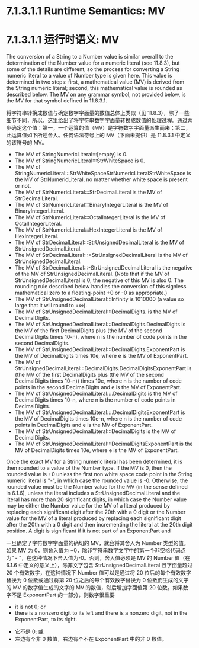 # 7.1.3.1.1 Runtime Semantics: MV

# 7.1.3.1.1 运行时语义: MV

The conversion of a String to a Number value is similar overall to the determination of the Number value for a numeric literal (see 11.8.3), but some of the details are different, so the process for converting a String numeric literal to a value of Number type is given here. This value is determined in two steps: first, a mathematical value (MV) is derived from the String numeric literal; second, this mathematical value is rounded as described below. The MV on any grammar symbol, not provided below, is the MV for that symbol defined in 11.8.3.1.

将字符串转换成数值与确定数字字面量的数值总体上类似（见 11.8.3），除了一些细节不同，所以，这里给出了将字符串数字字面量转换成数值的处理过程。通过两步确定这个值：第一，一个运算的值（MV）是字符数字字面量派生而来；第二，此运算值如下所述舍入。任何语法符号上的 MV（下面未提供）是 11.8.3.1 中定义的该符号的 MV。

- The MV of StringNumericLiteral:::[empty] is 0.
- The MV of StringNumericLiteral:::StrWhiteSpace is 0.
- The MV of StringNumericLiteral:::StrWhiteSpaceStrNumericLiteralStrWhiteSpace is the MV of StrNumericLiteral, no matter whether white space is present or not.
- The MV of StrNumericLiteral:::StrDecimalLiteral is the MV of StrDecimalLiteral.
- The MV of StrNumericLiteral:::BinaryIntegerLiteral is the MV of BinaryIntegerLiteral.
- The MV of StrNumericLiteral:::OctalIntegerLiteral is the MV of OctalIntegerLiteral.
- The MV of StrNumericLiteral:::HexIntegerLiteral is the MV of HexIntegerLiteral.
- The MV of StrDecimalLiteral:::StrUnsignedDecimalLiteral is the MV of StrUnsignedDecimalLiteral.
- The MV of StrDecimalLiteral:::+StrUnsignedDecimalLiteral is the MV of StrUnsignedDecimalLiteral.
- The MV of StrDecimalLiteral:::-StrUnsignedDecimalLiteral is the negative of the MV of StrUnsignedDecimalLiteral. (Note that if the MV of StrUnsignedDecimalLiteral is 0, the negative of this MV is also 0. The rounding rule described below handles the conversion of this signless mathematical zero to a floating-point +0 or -0 as appropriate.)
- The MV of StrUnsignedDecimalLiteral:::Infinity is 1010000 (a value so large that it will round to +∞).
- The MV of StrUnsignedDecimalLiteral:::DecimalDigits. is the MV of DecimalDigits.
- The MV of StrUnsignedDecimalLiteral:::DecimalDigits.DecimalDigits is the MV of the first DecimalDigits plus (the MV of the second DecimalDigits times 10-n), where n is the number of code points in the second DecimalDigits.
- The MV of StrUnsignedDecimalLiteral:::DecimalDigits.ExponentPart is the MV of DecimalDigits times 10e, where e is the MV of ExponentPart.
- The MV of StrUnsignedDecimalLiteral:::DecimalDigits.DecimalDigitsExponentPart is (the MV of the first DecimalDigits plus (the MV of the second DecimalDigits times 10-n)) times 10e, where n is the number of code points in the second DecimalDigits and e is the MV of ExponentPart.
- The MV of StrUnsignedDecimalLiteral:::.DecimalDigits is the MV of DecimalDigits times 10-n, where n is the number of code points in DecimalDigits.
- The MV of StrUnsignedDecimalLiteral:::.DecimalDigitsExponentPart is the MV of DecimalDigits times 10e-n, where n is the number of code points in DecimalDigits and e is the MV of ExponentPart.
- The MV of StrUnsignedDecimalLiteral:::DecimalDigits is the MV of DecimalDigits.
- The MV of StrUnsignedDecimalLiteral:::DecimalDigitsExponentPart is the MV of DecimalDigits times 10e, where e is the MV of ExponentPart.

Once the exact MV for a String numeric literal has been determined, it is then rounded to a value of the Number type. If the MV is 0, then the rounded value is +0 unless the first non white space code point in the String numeric literal is "-", in which case the rounded value is -0. Otherwise, the rounded value must be the Number value for the MV (in the sense defined in 6.1.6), unless the literal includes a StrUnsignedDecimalLiteral and the literal has more than 20 significant digits, in which case the Number value may be either the Number value for the MV of a literal produced by replacing each significant digit after the 20th with a 0 digit or the Number value for the MV of a literal produced by replacing each significant digit after the 20th with a 0 digit and then incrementing the literal at the 20th digit position. A digit is significant if it is not part of an ExponentPart and

一旦确定了字符数字字面量的确切的 MV，就会将其舍入为 Number 类型的值。 如果 MV 为 0，则舍入值为 +0，除非字符串数字文字中的第一个非空格代码点为“ - ”，在这种情况下舍入值为-0。否则，舍入值必须是 MV 的 Number 值（在 6.1.6 中定义的意义上），除非文字包含 StrUnsignedDecimalLiteral 且字面量超过 20 个有效数字，在这种情况下 Number 值可以是通过将 20 位后的每个有效数字替换为 0 位数或通过将第 20 位之后的每个有效数字替换为 0 位数而生成的文字的 MV 的数字值生成的文字的 MV 的数值，然后增加字面值第 20 位数。如果数字不是 ExponentPart 的一部分，则数字很重要

- it is not 0; or
- there is a nonzero digit to its left and there is a nonzero digit, not in the ExponentPart, to its right.

* 它不是 0; 或
* 左边有个非 0 数值，右边有个不在 ExponentPart 中的非 0 数值。
